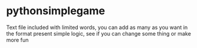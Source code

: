 # pythonsimplegame

Text file included with limited words, you can add as many as you want in the format present 
simple logic, see if you can change some thing or make more fun 
